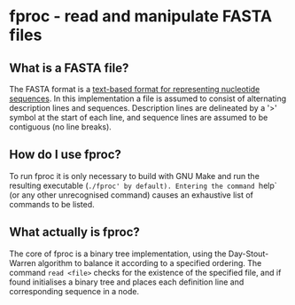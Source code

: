 # fproc - read and manipulate FASTA files

## What is a FASTA file?
The FASTA format is a [text-based format for representing nucleotide sequences](https://en.wikipedia.org/wiki/FASTA_format). In this implementation a file is assumed to consist of alternating description lines and sequences. Description lines are delineated by a '>' symbol at the start of each line, and sequence lines are assumed to be contiguous (no line breaks).

## How do I use fproc?
To run fproc it is only necessary to build with GNU Make and run the resulting executable (`./fproc' by default). Entering the command `help` (or any other unrecognised command) causes an exhaustive list of commands to be listed.

## What actually **is** fproc?
The core of fproc is a binary tree implementation, using the Day-Stout-Warren algorithm to balance it according to a specified ordering. The command `read <file>` checks for the existence of the specified file, and if found initialises a binary tree and places each definition line and corresponding sequence in a node.


